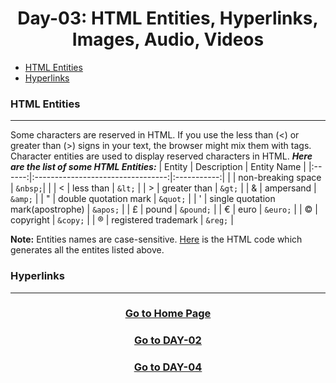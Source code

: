 <h1 align="center"> Day-03: HTML Entities, Hyperlinks, Images, Audio, Videos </h1>

  - [HTML Entities](#html-entities)
  - [Hyperlinks](#hyperlinks)
  
  

### HTML Entities
---
Some characters are reserved in HTML. If you use the less than (<) or greater than (>) signs in your text, the browser might mix them with tags.
Character entities are used to display reserved characters in HTML.
***Here are the list of some HTML Entities:***
| Entity |            Description            | Entity Name |
|:------:|:---------------------------------:|:-----------:|
|        |         non-breaking space        | `&nbsp;`|             | 
|    <   |             less than             |     `&lt;`    |
|    >   |            greater than           |     `&gt;`    |
|    &   |             ampersand             |    `&amp;`    |
|    "   |       double quotation mark       |    `&quot;`   |
|    '   | single quotation mark(apostrophe) |    `&apos;`   |
|    £   |               pound               |   `&pound;`   |
|    €   |                euro               |    `&euro;`   |
|    ©   |             copyright             |    `&copy;`   |
|    ®   |       registered trademark        |    `&reg;`    |

**Note:** Entities names are case-sensitive.
[Here](table.html) is the HTML code which generates all the entites listed above.


### Hyperlinks
---




[<h3 align="center">Go to Home Page</h3>](../README.md) 

[<h3 align="center">Go to DAY-02</h3>](../day-02-html-tags/DAY02.md)

[<h3 align="center">Go to DAY-04</h3>](../day-04-list-tables-containers/DAY04.md)
